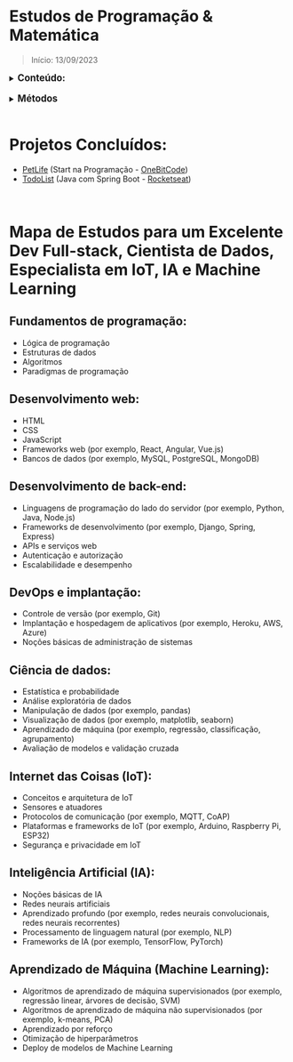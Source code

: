 # Estudos de Programação & Matemática

> Início: 13/09/2023

<details>
<summary><span style="font-size: larger; font-weight: bold">Conteúdo:</span></summary>

<details>
<summary><span style="margin-left: 20px; font-weight: bold">Programação</span></summary>
  - HTML5<br>
  - CSS3<br>
  - Saas, Scss<br>
  - JavaScript<br>
  - TypeScript<br>
  - React<br>
  - Next.js<br>
  - Node.js<br>
</details>

<details>
<summary><span style="margin-left: 20px; font-weight: bold">Matemática</span></summary>
  - Cálculo I<br>
  - Álgebra Linear<br>
</details>
</details>

<br>

<details>
<summary><span style="font-size: larger; font-weight: bold">Métodos</span></summary>
  - Método Pomodoro (Estudos de 30 minutos com intervalo de 15 entre eles)
</details>

<br>

# Projetos Concluídos:
- [PetLife](https://github.com/wi2david/excepdevtrail/tree/main/PetLife) (Start na Programação - <a href="https://onebitcode.com" target="_blank">OneBitCode</a>)
- [TodoList](https://github.com/wi2david/excepdevtrail/tree/main/todolist) (Java com Spring Boot - <a href="https://rocketseat.com.br" target="_blank">Rocketseat</a>)

<br>

# Mapa de Estudos para um Excelente Dev Full-stack, Cientista de Dados, Especialista em IoT, IA e Machine Learning

## Fundamentos de programação:
- Lógica de programação
- Estruturas de dados
- Algoritmos
- Paradigmas de programação

## Desenvolvimento web:
- HTML
- CSS
- JavaScript
- Frameworks web (por exemplo, React, Angular, Vue.js)
- Bancos de dados (por exemplo, MySQL, PostgreSQL, MongoDB)

## Desenvolvimento de back-end:
- Linguagens de programação do lado do servidor (por exemplo, Python, Java, Node.js)
- Frameworks de desenvolvimento (por exemplo, Django, Spring, Express)
- APIs e serviços web
- Autenticação e autorização
- Escalabilidade e desempenho

## DevOps e implantação:
- Controle de versão (por exemplo, Git)
- Implantação e hospedagem de aplicativos (por exemplo, Heroku, AWS, Azure)
- Noções básicas de administração de sistemas

## Ciência de dados:
- Estatística e probabilidade
- Análise exploratória de dados
- Manipulação de dados (por exemplo, pandas)
- Visualização de dados (por exemplo, matplotlib, seaborn)
- Aprendizado de máquina (por exemplo, regressão, classificação, agrupamento)
- Avaliação de modelos e validação cruzada

## Internet das Coisas (IoT):
- Conceitos e arquitetura de IoT
- Sensores e atuadores
- Protocolos de comunicação (por exemplo, MQTT, CoAP)
- Plataformas e frameworks de IoT (por exemplo, Arduino, Raspberry Pi, ESP32)
- Segurança e privacidade em IoT

## Inteligência Artificial (IA):
- Noções básicas de IA
- Redes neurais artificiais
- Aprendizado profundo (por exemplo, redes neurais convolucionais, redes neurais recorrentes)
- Processamento de linguagem natural (por exemplo, NLP)
- Frameworks de IA (por exemplo, TensorFlow, PyTorch)

## Aprendizado de Máquina (Machine Learning):
- Algoritmos de aprendizado de máquina supervisionados (por exemplo, regressão linear, árvores de decisão, SVM)
- Algoritmos de aprendizado de máquina não supervisionados (por exemplo, k-means, PCA)
- Aprendizado por reforço
- Otimização de hiperparâmetros
- Deploy de modelos de Machine Learning
